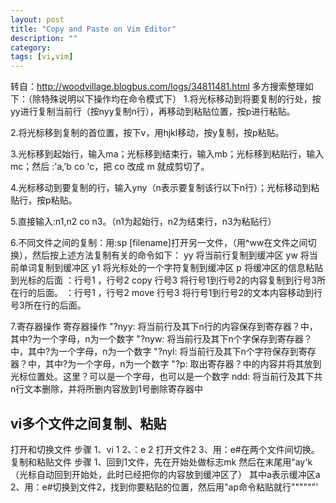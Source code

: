 ```yaml
---
layout: post
title: "Copy and Paste on Vim Editor"
description: ""
category: 
tags: [vi,vim]
---
```


转自：http://woodvillage.blogbus.com/logs/34811481.html
多方搜索整理如下：（除特殊说明以下操作均在命令模式下）
1.将光标移动到将要复制的行处，按yy进行复制当前行（按nyy复制n行），再移动到粘贴位置，按p进行粘贴。

2.将光标移到复制的首位置，按下v，用hjkl移动，按y复制，按p粘贴。

3.光标移到起始行，输入ma；光标移到结束行，输入mb；光标移到粘贴行，输入mc；然后 :'a,'b co 'c，把 co 改成 m 就成剪切了。

4.光标移动到要复制的行，输入yny（n表示要复制该行以下n行）；光标移动到粘贴行，按p粘贴。

5.直接输入:n1,n2 co n3。（n1为起始行，n2为结束行，n3为粘贴行）

6.不同文件之间的复制：用:sp [filename]打开另一文件，（用^ww在文件之间切换），然后按上述方法复制有关的命令如下：
yy  将当前行复制到缓冲区
yw  将当前单词复制到缓冲区
y1  将光标处的一个字符复制到缓冲区
p   将缓冲区的信息粘贴到光标的后面
：行号1 ，行号2 copy 行号3    将行号1到行号2的内容复制到行号3所在行的后面。
：行号1 ，行号2 move 行号3    将行号1到行号2的文本内容移动到行号3所在行的后面。
 
7.寄存器操作
寄存器操作
"?nyy: 将当前行及其下n行的内容保存到寄存器？中，其中?为一个字母，n为一个数字
"?nyw: 将当前行及其下n个字保存到寄存器？中，其中?为一个字母，n为一个数字
"?nyl: 将当前行及其下n个字符保存到寄存器？中，其中?为一个字母，n为一个数字
"?p: 取出寄存器？中的内容并将其放到光标位置处。这里？可以是一个字母，也可以是一个数字
ndd: 将当前行及其下共n行文本删除，并将所删内容放到1号删除寄存器中

## vi多个文件之间复制、粘贴

打开和切换文件 步骤
1、vi 1
2、：e 2 打开文件2
3、用：e#在两个文件间切换。
复制和粘贴文件 步骤
1、回到1文件，先在开始处做标志mk  然后在末尾用"ay'k （光标自动回到开始处，此时已经把你的内容放到缓冲区了） 其中a表示缓冲区a 
2、用：e#切换到文件2，找到你要粘贴的位置，然后用"ap命令粘贴就行""""""'
